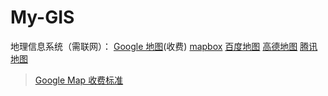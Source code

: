 # My-GIS
地理信息系统（需联网）：
[Google 地图](https://developers.google.com/maps/get-started?hl=zh-cn)(收费)
[mapbox](https://docs.mapbox.com/#maps)
[百度地图](https://lbsyun.baidu.com/index.php?title=jspopularGL)
[高德地图](https://lbs.amap.com/api/android-sdk/summary)
[腾讯地图](https://lbs.qq.com/webApi/javascriptV2/jsFaq)
> [Google Map 收费标准](https://mapsplatform.google.com/pricing/)
